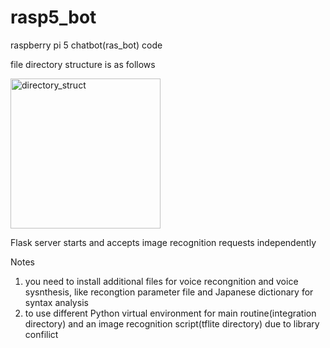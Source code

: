 # rasp5_bot

raspberry pi 5 chatbot(ras_bot) code

file directory structure is as follows

<img width="240" alt="directory_struct" src="https://github.com/user-attachments/assets/e4a32c05-bb74-4852-b78d-c6c7847f0e37" />

Flask server starts and accepts image recognition requests independently

Notes
1. you need to install additional files for voice recongnition and voice sysnthesis, like recongtion parameter file and Japanese dictionary for syntax analysis
2. to use different Python virtual environment for main routine(integration directory) and an image recognition script(tflite directory) due to library confilict

